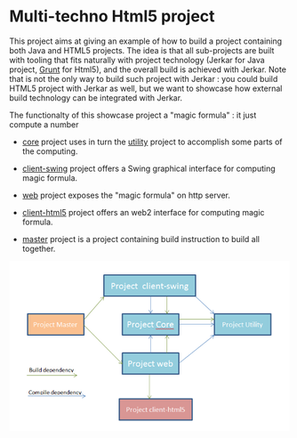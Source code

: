 # Multi-techno Html5 project

This project aims at giving an example of how to build a project containing both Java and HTML5 projects.
The idea is that all sub-projects are built with tooling that fits naturally with project technology (Jerkar for Java project, [Grunt](gruntjs.com) for Html5), and the overall build is achieved with Jerkar.
Note that is not the only way to build such project with Jerkar : you could build HTML5 project with Jerkar as well, but we want to showcase how external build technology can be integrated with Jerkar.

The functionalty of this showcase project a "magic formula" : it just compute a number 

* [core](./core) project uses in turn the [utility](./utility) project to accomplish some parts of the computing.

* [client-swing](./client-swing) project offers a Swing graphical interface for computing magic formula.

* [web](./web) project exposes the "magic formula" on http server.

* [client-html5](./client-html5) project offers an web2 interface for computing magic formula. 

* [master](./master) project is a project containing build instruction to build all together.


![map](master/capture.png)
